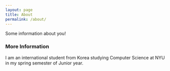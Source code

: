 ```yaml
---
layout: page
title: About
permalink: /about/
---
```


Some information about you!

### More Information

I am an international student from Korea studying Computer Science at NYU in my spring semester of Junior year.


